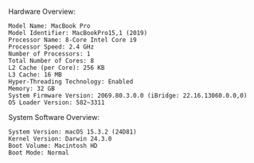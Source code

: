Hardware Overview:

    Model Name: MacBook Pro
    Model Identifier: MacBookPro15,1 (2019)
    Processor Name: 8-Core Intel Core i9
    Processor Speed: 2.4 GHz
    Number of Processors: 1
    Total Number of Cores: 8
    L2 Cache (per Core): 256 KB
    L3 Cache: 16 MB
    Hyper-Threading Technology: Enabled
    Memory: 32 GB
    System Firmware Version: 2069.80.3.0.0 (iBridge: 22.16.13060.0.0,0)
    OS Loader Version: 582~3311

 System Software Overview:

    System Version: macOS 15.3.2 (24D81)
    Kernel Version: Darwin 24.3.0
    Boot Volume: Macintosh HD
    Boot Mode: Normal